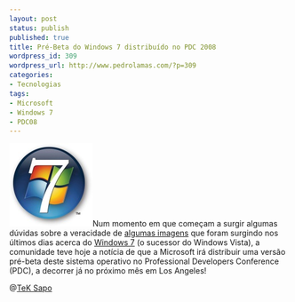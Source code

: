 ```yaml
---
layout: post
status: publish
published: true
title: Pré-Beta do Windows 7 distribuído no PDC 2008
wordpress_id: 309
wordpress_url: http://www.pedrolamas.com/?p=309
categories:
- Tecnologias
tags:
- Microsoft
- Windows 7
- PDC08
---
```

![](/wp-content/uploads/2008/09/windows-7.jpg "Windows 7")Num momento em que começam a surgir algumas dúvidas sobre a veracidade de [algumas imagens](/2008/09/22/windows-7/) que foram surgindo nos últimos dias acerca do [Windows 7](/tag/windows-7/) (o sucessor do Windows Vista), a comunidade teve hoje a notícia de que a Microsoft irá distribuir uma versão pré-beta deste sistema operativo no Professional Developers Conference (PDC), a decorrer já no próximo mês em Los Angeles!

@[TeK Sapo](http://tek.sapo.pt/noticias/internet/microsoft_oferece_windows_7_na_pdc_888800.html)
